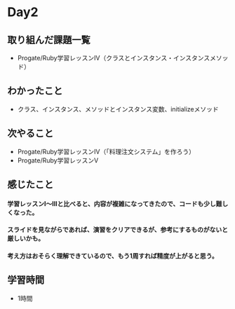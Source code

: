 # Day2
## 取り組んだ課題一覧
- Progate/Ruby学習レッスンⅣ（クラスとインスタンス・インスタンスメソッド）
## わかったこと
- クラス、インスタンス、メソッドとインスタンス変数、initializeメソッド
## 次やること
- Progate/Ruby学習レッスンⅣ（「料理注文システム」を作ろう）
- Progate/Ruby学習レッスンⅤ
## 感じたこと
#### 学習レッスンⅠ〜Ⅲと比べると、内容が複雑になってきたので、コードも少し難しくなった。
#### スライドを見ながらであれば、演習をクリアできるが、参考にするものがないと厳しいかも。
#### 考え方はおそらく理解できているので、もう1周すれば精度が上がると思う。
## 学習時間
- 1時間
